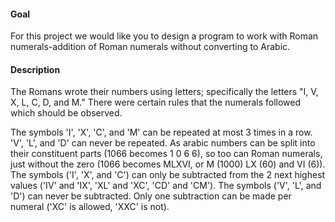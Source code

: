#### Goal
For this project we would like you to design a program to work with Roman numerals-addition of Roman numerals without converting to Arabic. 

#### Description
The Romans wrote their numbers using letters; specifically the letters "I, V, X, L, C, D, and M." There were certain rules that the numerals followed which should be observed.

The symbols 'I', 'X', 'C', and 'M' can be repeated at most 3 times in a row. 'V', 'L', and 'D' can never be repeated.
As arabic numbers can be split into their constituent parts (1066 becomes 1 0 6 6), so too can Roman numerals, just without the zero (1066 becomes MLXVI, or M (1000) LX (60) and VI (6)).
The symbols ('I', 'X', and 'C') can only be subtracted from the 2 next highest values ('IV' and 'IX', 'XL' and 'XC', 'CD' and 'CM'). The symbols ('V', 'L', and 'D') can never be subtracted.
Only one subtraction can be made per numeral ('XC' is allowed, 'XXC' is not).